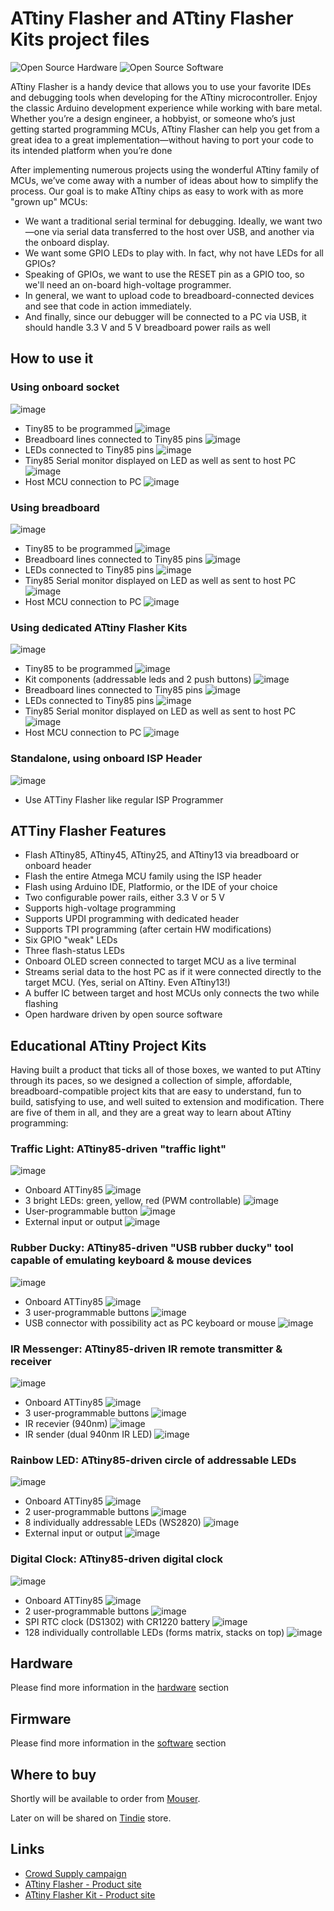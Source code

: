 # ATtiny Flasher and ATtiny Flasher Kits project files

![Open Source Hardware](/doc/images/open-source-hardware-logo.png)
![Open Source Software](/doc/images/open-source-software-logo.png)

ATtiny Flasher is a handy device that allows you to use your favorite IDEs and debugging tools when developing for the ATtiny microcontroller. Enjoy the classic Arduino development experience while working with bare metal. Whether you’re a design engineer, a hobbyist, or someone who’s just getting started programming MCUs, ATtiny Flasher can help you get from a great idea to a great implementation—without having to port your code to its intended platform when you’re done

After implementing numerous projects using the wonderful ATtiny family of MCUs, we’ve come away with a number of ideas about how to simplify the process. Our goal is to make ATtiny chips as easy to work with as more "grown up" MCUs:
- We want a traditional serial terminal for debugging. Ideally, we want two—one via serial data transferred to the host over USB, and another via the onboard display.
- We want some GPIO LEDs to play with. In fact, why not have LEDs for all GPIOs?
- Speaking of GPIOs, we want to use the RESET pin as a GPIO too, so we'll need an on-board high-voltage programmer.
- In general, we want to upload code to breadboard-connected devices and see that code in action immediately.
- And finally, since our debugger will be connected to a PC via USB, it should handle 3.3 V and 5 V breadboard power rails as well

## How to use it

### Using onboard socket

![image](https://user-images.githubusercontent.com/5459747/145794310-4a41d491-20d0-4a6e-aec5-e476e50f1972.png)
- Tiny85 to be programmed ![image](https://user-images.githubusercontent.com/5459747/145794452-28c62861-e127-4d99-9208-2541a7b45062.png)
- Breadboard lines connected to Tiny85 pins ![image](https://user-images.githubusercontent.com/5459747/145794470-71d8ed3d-89c2-4ec9-a671-21e9bb452a44.png)
- LEDs connected to Tiny85 pins ![image](https://user-images.githubusercontent.com/5459747/145794488-3a0da93e-0e51-42a2-ac87-59283e536fa3.png)
- Tiny85 Serial monitor displayed on LED as well as sent to host PC ![image](https://user-images.githubusercontent.com/5459747/145794656-6752d589-8a13-49ae-be51-29bedecc82eb.png)
- Host MCU connection to PC ![image](https://user-images.githubusercontent.com/5459747/145794529-9359fdc7-d663-4259-9b59-2cdfbd5ad2c9.png)

### Using breadboard

![image](https://user-images.githubusercontent.com/5459747/145795092-5d8e3d47-a672-4102-960f-d47f2bbc278a.png)
- Tiny85 to be programmed ![image](https://user-images.githubusercontent.com/5459747/145794452-28c62861-e127-4d99-9208-2541a7b45062.png)
- Breadboard lines connected to Tiny85 pins ![image](https://user-images.githubusercontent.com/5459747/145794470-71d8ed3d-89c2-4ec9-a671-21e9bb452a44.png)
- LEDs connected to Tiny85 pins ![image](https://user-images.githubusercontent.com/5459747/145794488-3a0da93e-0e51-42a2-ac87-59283e536fa3.png)
- Tiny85 Serial monitor displayed on LED as well as sent to host PC ![image](https://user-images.githubusercontent.com/5459747/145794656-6752d589-8a13-49ae-be51-29bedecc82eb.png)
- Host MCU connection to PC ![image](https://user-images.githubusercontent.com/5459747/145794529-9359fdc7-d663-4259-9b59-2cdfbd5ad2c9.png)

### Using dedicated ATtiny Flasher Kits

![image](https://user-images.githubusercontent.com/5459747/145795387-35692cc8-04b7-4e2f-94a4-4cc9e8997996.png)
- Tiny85 to be programmed ![image](https://user-images.githubusercontent.com/5459747/145794452-28c62861-e127-4d99-9208-2541a7b45062.png)
- Kit components (addressable leds and 2 push buttons) ![image](https://user-images.githubusercontent.com/5459747/145795479-d2dde429-0848-4ffb-8ffa-03a7a626c1ca.png)
- Breadboard lines connected to Tiny85 pins ![image](https://user-images.githubusercontent.com/5459747/145794470-71d8ed3d-89c2-4ec9-a671-21e9bb452a44.png)
- LEDs connected to Tiny85 pins ![image](https://user-images.githubusercontent.com/5459747/145794488-3a0da93e-0e51-42a2-ac87-59283e536fa3.png)
- Tiny85 Serial monitor displayed on LED as well as sent to host PC ![image](https://user-images.githubusercontent.com/5459747/145794656-6752d589-8a13-49ae-be51-29bedecc82eb.png)
- Host MCU connection to PC ![image](https://user-images.githubusercontent.com/5459747/145794529-9359fdc7-d663-4259-9b59-2cdfbd5ad2c9.png)

### Standalone, using onboard ISP Header 
![image](https://user-images.githubusercontent.com/5459747/145794841-b2c4e7b8-c874-4d39-adbe-7e683b24a473.png)
- Use ATTiny Flasher like regular ISP Programmer

## ATTiny Flasher Features

- Flash ATtiny85, ATtiny45, ATtiny25, and ATtiny13 via breadboard or onboard header
- Flash the entire Atmega MCU family using the ISP header
- Flash using Arduino IDE, Platformio, or the IDE of your choice
- Two configurable power rails, either 3.3 V or 5 V
- Supports high-voltage programming
- Supports UPDI programming with dedicated header
- Supports TPI programming (after certain HW modifications)
- Six GPIO "weak" LEDs
- Three flash-status LEDs
- Onboard OLED screen connected to target MCU as a live terminal
- Streams serial data to the host PC as if it were connected directly to the target MCU. (Yes, serial on ATtiny. Even ATtiny13!)
- A buffer IC between target and host MCUs only connects the two while flashing
- Open hardware driven by open source software

## Educational ATtiny Project Kits

Having built a product that ticks all of those boxes, we wanted to put ATtiny through its paces, so we designed a collection of simple, affordable, breadboard-compatible project kits that are easy to understand, fun to build, satisfying to use, and well suited to extension and modification. There are five of them in all, and they are a great way to learn about ATtiny programming:

### Traffic Light: ATtiny85-driven "traffic light"

![image](https://user-images.githubusercontent.com/5459747/145796683-79122025-ec81-48d7-9f73-33477eac7129.png)

- Onboard ATTiny85 ![image](https://user-images.githubusercontent.com/5459747/145796865-d5a6c178-560d-44e9-987f-3b413a4d1c9d.png)
- 3 bright LEDs: green, yellow, red (PWM controllable) ![image](https://user-images.githubusercontent.com/5459747/145796892-a14c619c-7834-4a60-9213-c4971d18646f.png)
- User-programmable button ![image](https://user-images.githubusercontent.com/5459747/145796912-b3854fe7-b8bb-4fbb-8795-e396ad15a813.png)
- External input or output ![image](https://user-images.githubusercontent.com/5459747/145796941-0d2c1932-92d3-4145-9b01-5af8f0ee9c48.png)

### Rubber Ducky: ATtiny85-driven "USB rubber ducky" tool capable of emulating keyboard & mouse devices

![image](https://user-images.githubusercontent.com/5459747/145797260-2f965c6e-cff2-4b7d-b6cc-6f5a37b34abe.png)

- Onboard ATTiny85 ![image](https://user-images.githubusercontent.com/5459747/145796865-d5a6c178-560d-44e9-987f-3b413a4d1c9d.png)
- 3 user-programmable buttons ![image](https://user-images.githubusercontent.com/5459747/145796912-b3854fe7-b8bb-4fbb-8795-e396ad15a813.png)
- USB connector with possibility act as PC keyboard or mouse ![image](https://user-images.githubusercontent.com/5459747/145796941-0d2c1932-92d3-4145-9b01-5af8f0ee9c48.png)

### IR Messenger: ATtiny85-driven IR remote transmitter & receiver

![image](https://user-images.githubusercontent.com/5459747/145797635-f74de5e0-80a9-4919-959b-2ff164ff9299.png)

- Onboard ATTiny85 ![image](https://user-images.githubusercontent.com/5459747/145796865-d5a6c178-560d-44e9-987f-3b413a4d1c9d.png)
- 3 user-programmable buttons ![image](https://user-images.githubusercontent.com/5459747/145796912-b3854fe7-b8bb-4fbb-8795-e396ad15a813.png)
- IR recevier (940nm) ![image](https://user-images.githubusercontent.com/5459747/145796941-0d2c1932-92d3-4145-9b01-5af8f0ee9c48.png)
- IR sender (dual 940nm IR LED) ![image](https://user-images.githubusercontent.com/5459747/145797786-d6326a19-1ce1-4668-8aad-e209e317f274.png)

### Rainbow LED: ATtiny85-driven circle of addressable LEDs

![image](https://user-images.githubusercontent.com/5459747/145797962-efee1b16-2bdd-4cac-9596-0881f9976e6b.png)

- Onboard ATTiny85 ![image](https://user-images.githubusercontent.com/5459747/145796865-d5a6c178-560d-44e9-987f-3b413a4d1c9d.png)
- 2 user-programmable buttons ![image](https://user-images.githubusercontent.com/5459747/145796912-b3854fe7-b8bb-4fbb-8795-e396ad15a813.png)
- 8 individually addressable LEDs (WS2820) ![image](https://user-images.githubusercontent.com/5459747/145796941-0d2c1932-92d3-4145-9b01-5af8f0ee9c48.png)
- External input or output ![image](https://user-images.githubusercontent.com/5459747/145797786-d6326a19-1ce1-4668-8aad-e209e317f274.png)

### Digital Clock: ATtiny85-driven digital clock

![image](https://user-images.githubusercontent.com/5459747/145798488-0826000f-f39c-4c39-b183-5cd802265cf4.png)
- Onboard ATTiny85 ![image](https://user-images.githubusercontent.com/5459747/145796865-d5a6c178-560d-44e9-987f-3b413a4d1c9d.png)
- 2 user-programmable buttons ![image](https://user-images.githubusercontent.com/5459747/145796912-b3854fe7-b8bb-4fbb-8795-e396ad15a813.png)
- SPI RTC clock (DS1302) with CR1220 battery ![image](https://user-images.githubusercontent.com/5459747/145798700-1908f86c-6ebe-497f-a6d1-646ad6136e34.png)
- 128 individually controllable LEDs (forms matrix, stacks on top) ![image](https://user-images.githubusercontent.com/5459747/145798776-0b706323-819d-4981-a2d9-117fb646b131.png)

## Hardware

Please find more information in the [hardware](/hardware) section

## Firmware

Please find more information in the [software](/firmware) section

## Where to buy

Shortly will be available to order from [Mouser](https://mouser.com).

Later on will be shared on [Tindie](https://www.tindie.com/) store.

## Links

- [Crowd Supply campaign](https://www.crowdsupply.com/sonocotta/attiny-flasher)
- [ATtiny Flasher - Product site](https://sonocotta.com/attiny-flasher/)
- [ATtiny Flasher Kit - Product site](https://sonocotta.com/attiny-flasher-kit/)
